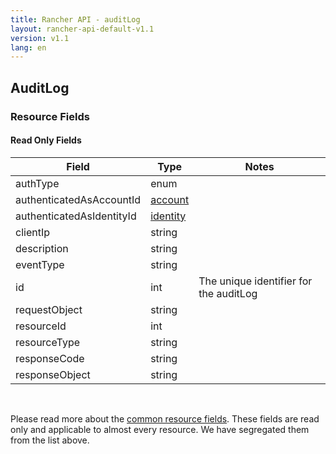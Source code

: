 ```yaml
---
title: Rancher API - auditLog
layout: rancher-api-default-v1.1
version: v1.1
lang: en
---
```


## AuditLog



### Resource Fields


#### Read Only Fields

Field | Type   | Notes
---|---|---
authType | enum  | 
authenticatedAsAccountId | [account]({{site.baseurl}}/rancher/{{page.version}}/{{page.lang}}/api/api-resources/account/)  | 
authenticatedAsIdentityId | [identity]({{site.baseurl}}/rancher/{{page.version}}/{{page.lang}}/api/api-resources/identity/)  | 
clientIp | string  | 
description | string  | 
eventType | string  | 
id | int  | The unique identifier for the auditLog
requestObject | string  | 
resourceId | int  | 
resourceType | string  | 
responseCode | string  | 
responseObject | string  | 


<br>

Please read more about the [common resource fields]({{site.baseurl}}/rancher/{{page.version}}/{{page.lang}}/api/common/). These fields are read only and applicable to almost every resource. We have segregated them from the list above.




